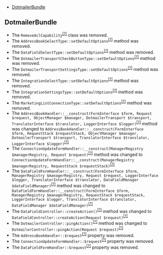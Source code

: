 - [DotmailerBundle](#dotmailerbundle)

DotmailerBundle
---------------
* The `RemoveAclCapability`<sup>[[?]](https://github.com/oroinc/OroCRMDotmailerBundle/tree/2.6.0/Migrations/Schema/v1_4/RemoveAclCapability.php#L10 "OroCRM\Bundle\DotmailerBundle\Migrations\Schema\v1_3\RemoveAclCapability")</sup> class was removed.
* The `AddressBookSelectType::setDefaultOptions`<sup>[[?]](https://github.com/oroinc/OroCRMDotmailerBundle/tree/2.6.0/Form/Type/AddressBookSelectType.php#L18 "Oro\Bundle\DotmailerBundle\Form\Type\AddressBookSelectType::setDefaultOptions")</sup> method was removed.
* The `DataFieldSelectType::setDefaultOptions`<sup>[[?]](https://github.com/oroinc/OroCRMDotmailerBundle/tree/2.6.0/Form/Type/DataFieldSelectType.php#L18 "Oro\Bundle\DotmailerBundle\Form\Type\DataFieldSelectType::setDefaultOptions")</sup> method was removed.
* The `DotmailerTransportCheckButtonType::setDefaultOptions`<sup>[[?]](https://github.com/oroinc/OroCRMDotmailerBundle/tree/2.6.0/Form/Type/DotmailerTransportCheckButtonType.php#L31 "Oro\Bundle\DotmailerBundle\Form\Type\DotmailerTransportCheckButtonType::setDefaultOptions")</sup> method was removed.
* The `DotmailerTransportSettingsType::setDefaultOptions`<sup>[[?]](https://github.com/oroinc/OroCRMDotmailerBundle/tree/2.6.0/Form/Type/DotmailerTransportSettingsType.php#L35 "Oro\Bundle\DotmailerBundle\Form\Type\DotmailerTransportSettingsType::setDefaultOptions")</sup> method was removed.
* The `IntegrationSelectType::setDefaultOptions`<sup>[[?]](https://github.com/oroinc/OroCRMDotmailerBundle/tree/2.6.0/Form/Type/IntegrationSelectType.php#L41 "Oro\Bundle\DotmailerBundle\Form\Type\IntegrationSelectType::setDefaultOptions")</sup> method was removed.
* The `IntegrationSettingsType::setDefaultOptions`<sup>[[?]](https://github.com/oroinc/OroCRMDotmailerBundle/tree/2.6.0/Form/Type/IntegrationSettingsType.php#L110 "Oro\Bundle\DotmailerBundle\Form\Type\IntegrationSettingsType::setDefaultOptions")</sup> method was removed.
* The `MarketingListConnectionType::setDefaultOptions`<sup>[[?]](https://github.com/oroinc/OroCRMDotmailerBundle/tree/2.6.0/Form/Type/MarketingListConnectionType.php#L77 "Oro\Bundle\DotmailerBundle\Form\Type\MarketingListConnectionType::setDefaultOptions")</sup> method was removed.
* The `AddressBookHandler::__construct(FormInterface $form, Request $request, ObjectManager $manager, DotmailerTransport $transport, TranslatorInterface $translator, LoggerInterface $logger)`<sup>[[?]](https://github.com/oroinc/OroCRMDotmailerBundle/tree/2.6.0/Form/Handler/AddressBookHandler.php#L58 "Oro\Bundle\DotmailerBundle\Form\Handler\AddressBookHandler")</sup> method was changed to `AddressBookHandler::__construct(FormInterface $form, RequestStack $requestStack, ObjectManager $manager, DotmailerTransport $transport, TranslatorInterface $translator, LoggerInterface $logger)`<sup>[[?]](https://github.com/oroinc/OroCRMDotmailerBundle/tree/3.0.0/Form/Handler/AddressBookHandler.php#L59 "Oro\Bundle\DotmailerBundle\Form\Handler\AddressBookHandler")</sup>
* The `ConnectionUpdateFormHandler::__construct(ManagerRegistry $managerRegistry, Request $request)`<sup>[[?]](https://github.com/oroinc/OroCRMDotmailerBundle/tree/2.6.0/Form/Handler/ConnectionUpdateFormHandler.php#L28 "Oro\Bundle\DotmailerBundle\Form\Handler\ConnectionUpdateFormHandler")</sup> method was changed to `ConnectionUpdateFormHandler::__construct(ManagerRegistry $managerRegistry, RequestStack $requestStack)`<sup>[[?]](https://github.com/oroinc/OroCRMDotmailerBundle/tree/3.0.0/Form/Handler/ConnectionUpdateFormHandler.php#L26 "Oro\Bundle\DotmailerBundle\Form\Handler\ConnectionUpdateFormHandler")</sup>
* The `DataFieldFormHandler::__construct(FormInterface $form, ManagerRegistry $managerRegistry, Request $request, LoggerInterface $logger, TranslatorInterface $translator, DataFieldManager $dataFieldManager)`<sup>[[?]](https://github.com/oroinc/OroCRMDotmailerBundle/tree/2.6.0/Form/Handler/DataFieldFormHandler.php#L49 "Oro\Bundle\DotmailerBundle\Form\Handler\DataFieldFormHandler")</sup> method was changed to `DataFieldFormHandler::__construct(FormInterface $form, ManagerRegistry $managerRegistry, RequestStack $requestStack, LoggerInterface $logger, TranslatorInterface $translator, DataFieldManager $dataFieldManager)`<sup>[[?]](https://github.com/oroinc/OroCRMDotmailerBundle/tree/3.0.0/Form/Handler/DataFieldFormHandler.php#L47 "Oro\Bundle\DotmailerBundle\Form\Handler\DataFieldFormHandler")</sup>
* The `DataFieldController::createAction()`<sup>[[?]](https://github.com/oroinc/OroCRMDotmailerBundle/tree/2.6.0/Controller/DataFieldController.php#L67 "Oro\Bundle\DotmailerBundle\Controller\DataFieldController")</sup> method was changed to `DataFieldController::createAction(Request $request)`<sup>[[?]](https://github.com/oroinc/OroCRMDotmailerBundle/tree/3.0.0/Controller/DataFieldController.php#L67 "Oro\Bundle\DotmailerBundle\Controller\DataFieldController")</sup>
* The `DotmailerController::pingAction()`<sup>[[?]](https://github.com/oroinc/OroCRMDotmailerBundle/tree/2.6.0/Controller/DotmailerController.php#L75 "Oro\Bundle\DotmailerBundle\Controller\DotmailerController")</sup> method was changed to `DotmailerController::pingAction(Request $request)`<sup>[[?]](https://github.com/oroinc/OroCRMDotmailerBundle/tree/3.0.0/Controller/DotmailerController.php#L76 "Oro\Bundle\DotmailerBundle\Controller\DotmailerController")</sup>
* The `AddressBookHandler::$request`<sup>[[?]](https://github.com/oroinc/OroCRMDotmailerBundle/tree/2.6.0/Form/Handler/AddressBookHandler.php#L27 "Oro\Bundle\DotmailerBundle\Form\Handler\AddressBookHandler::$request")</sup> property was removed.
* The `ConnectionUpdateFormHandler::$request`<sup>[[?]](https://github.com/oroinc/OroCRMDotmailerBundle/tree/2.6.0/Form/Handler/ConnectionUpdateFormHandler.php#L22 "Oro\Bundle\DotmailerBundle\Form\Handler\ConnectionUpdateFormHandler::$request")</sup> property was removed.
* The `DataFieldFormHandler::$request`<sup>[[?]](https://github.com/oroinc/OroCRMDotmailerBundle/tree/2.6.0/Form/Handler/DataFieldFormHandler.php#L36 "Oro\Bundle\DotmailerBundle\Form\Handler\DataFieldFormHandler::$request")</sup> property was removed.

